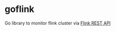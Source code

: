 # goflink
Go library to monitor flink cluster via [Flink REST API](https://ci.apache.org/projects/flink/flink-docs-release-1.3/monitoring/rest_api.html)
